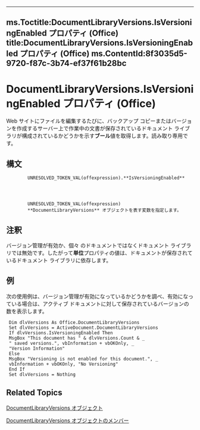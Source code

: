 

---
ms.Toctitle:DocumentLibraryVersions.IsVersioningEnabled プロパティ (Office)
title:DocumentLibraryVersions.IsVersioningEnabled プロパティ (Office)
ms.ContentId:8f3035d5-9720-f87c-3b74-ef37f61b28bc
---
# DocumentLibraryVersions.IsVersioningEnabled プロパティ (Office)




Web サイトにファイルを編集するたびに、バックアップ コピーまたはバージョンを作成するサーバー上で作業中の文書が保存されているドキュメント ライブラリが構成されているかどうかを示す**ブール**値を取得します。読み取り専用です。

## 構文

            UNRESOLVED_TOKEN_VAL(offexpression).**IsVersioningEnabled**




            UNRESOLVED_TOKEN_VAL(offexpression)
            **DocumentLibraryVersions** オブジェクトを表す変数を指定します。



## 注釈
バージョン管理が有効か、個々 のドキュメントではなくドキュメント ライブラリでは無効です。したがって**単位**プロパティの値は、ドキュメントが保存されているドキュメント ライブラリに依存します。



## 例
次の使用例は、バージョン管理が有効になっているかどうかを調べ、有効になっている場合は、アクティブ ドキュメントに対して保存されているバージョンの数を表示します。

```sourcecode
 Dim dlvVersions As Office.DocumentLibraryVersions 
 Set dlvVersions = ActiveDocument.DocumentLibraryVersions 
 If dlvVersions.IsVersioningEnabled Then 
 MsgBox "This document has " & dlvVersions.Count & _ 
 " saved versions.", vbInformation + vbOKOnly, _ 
 "Version Information" 
 Else 
 MsgBox "Versioning is not enabled for this document.", _ 
 vbInformation + vbOKOnly, "No Versioning" 
 End If 
 Set dlvVersions = Nothing 

```




## Related Topics

[DocumentLibraryVersions オブジェクト](075c0315-fade-6d45-9ab9-6c798f6f09ac.md)

[DocumentLibraryVersions オブジェクトのメンバー](c7f34212-6ee3-de3e-d6a7-11271093c622.md)





